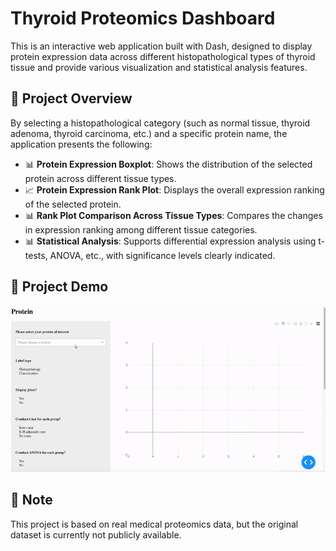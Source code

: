 #  Thyroid Proteomics Dashboard

This is an interactive web application built with Dash, designed to display protein expression data across different 
histopathological types of thyroid tissue and provide various visualization and statistical analysis features.



## 🔘 Project Overview

By selecting a histopathological category (such as normal tissue, thyroid adenoma, thyroid carcinoma, etc.) and a specific protein name, the application presents the following:

- 📊 **Protein Expression Boxplot**: Shows the distribution of the selected protein across different tissue types.
- 📈 **Protein Expression Rank Plot**: Displays the overall expression ranking of the selected protein.
- 📊 **Rank Plot Comparison Across Tissue Types**: Compares the changes in expression ranking among different tissue categories.
- 📊 **Statistical Analysis**: Supports differential expression analysis using t-tests, ANOVA, etc., with significance levels clearly indicated.

## 🔘 Project Demo

![Demo](./images/demo.gif)

## 🔸 Note

This project is based on real medical proteomics data, but the original dataset is currently not publicly available.